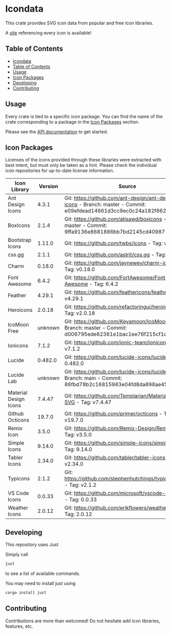 # Icondata
This crate provides SVG icon data from popular and free icon libraries.

A [site](https://carloskiki.github.io/icondata) referencing every icon is available!

## Table of Contents
- [Icondata](#icondata)
- [Table of Contents](#table-of-contents)
- [Usage](#usage)
- [Icon Packages](#icon-packages)
- [Developing](#developing)
- [Contributing](#contributing)

## Usage
Every crate is tied to a specific icon package. You can find the name of the crate corresponding to a package in the [Icon Packages](#icon-packages) section.

Please see the [API documentation](https://docs.rs/icondata/latest/icondata/) to get started.

## Icon Packages
Licenses of the icons provided through these libraries were extracted with best intent,
but must only be taken as a hint. Please check the individual icon repositories for up-to-date license information.

| Icon Library | Version | Source | License | Crate Name |
| ------------ | ------- | ------ | ------- | ---------- |
| Ant Design Icons | 4.3.1 | Git: <https://github.com/ant-design/ant-design-icons> - Branch: master - Commit: e09efdead14961d3cc9ec0c24a182f66241436de | MIT,  | icondata_ai |
| BoxIcons | 2.1.4 | Git: <https://github.com/atisawd/boxicons> - Branch: master - Commit: 9ffa9136e8681886bb7bd2145cd4098717ce1c11 | MIT,  | icondata_bi |
| Bootstrap Icons | 1.11.0 | Git: <https://github.com/twbs/icons> - Tag: v1.11.0 | MIT,  | icondata_bs |
| css.gg | 2.1.1 | Git: <https://github.com/astrit/css.gg> - Tag: 2.1.1 | MIT,  | icondata_cg |
| Charm | 0.18.0 | Git: <https://github.com/jaynewey/charm-icons> - Tag: v0.18.0 | MIT,  | icondata_ch |
| Font Awesome | 6.4.2 | Git: <https://github.com/FortAwesome/Font-Awesome> - Tag: 6.4.2 | CC BY 4.0,  | icondata_fa |
| Feather | 4.29.1 | Git: <https://github.com/feathericons/feather> - Tag: v4.29.1 | MIT,  | icondata_fi |
| Heroicons | 2.0.18 | Git: <https://github.com/refactoringui/heroicons> - Tag: v2.0.18 | MIT,  | icondata_hi |
| IcoMoon Free | unknown | Git: <https://github.com/Keyamoon/IcoMoon-Free> - Branch: master - Commit: d006795ede82361e1bac1ee76f215cf1dc51e4ca | CC BY 4.0, GPL,  | icondata_im |
| Ionicons | 7.1.2 | Git: <https://github.com/ionic-team/ionicons> - Tag: v7.1.2 | MIT,  | icondata_io |
| Lucide | 0.482.0 | Git: <https://github.com/lucide-icons/lucide> - Tag: 0.482.0 | ISC,  | icondata_lu |
| Lucide Lab | unknown | Git: <https://github.com/lucide-icons/lucide-lab> - Branch: main - Commit: 86fbd78b2c16815983e04fd8da898ae45d1d0d6d | ISC,  | icondata_lulab |
| Material Design Icons | 7.4.47 | Git: <https://github.com/Templarian/MaterialDesign-SVG> - Tag: v7.4.47 | Apache 2.0,  | icondata_mdi |
| Github Octicons | 19.7.0 | Git: <https://github.com/primer/octicons> - Tag: v19.7.0 | MIT,  | icondata_oc |
| Remix Icon | 3.5.0 | Git: <https://github.com/Remix-Design/RemixIcon> - Tag: v3.5.0 | Apache 2.0,  | icondata_ri |
| Simple Icons | 9.14.0 | Git: <https://github.com/simple-icons/simple-icons> - Tag: 9.14.0 | CC0 1.0 Universal,  | icondata_si |
| Tabler Icons | 2.34.0 | Git: <https://github.com/tabler/tabler-icons> - Tag: v2.34.0 | MIT,  | icondata_tb |
| Typicons | 2.1.2 | Git: <https://github.com/stephenhutchings/typicons.font> - Tag: v2.1.2 | CC BY-SA 3.0,  | icondata_ti |
| VS Code Icons | 0.0.33 | Git: <https://github.com/microsoft/vscode-codicons> - Tag: 0.0.33 | CC BY 4.0,  | icondata_vs |
| Weather Icons | 2.0.12 | Git: <https://github.com/erikflowers/weather-icons> - Tag: 2.0.12 | SIL OFL 1.1,  | icondata_wi |

## Developing
This repository uses Just

Simply call
```bash
just
```
to see a list of available commands.

You may need to install just using

```bash
cargo install just
```

## Contributing
Contributions are more than welcomed!
Do not hesitate add icon libraries, features, etc.
